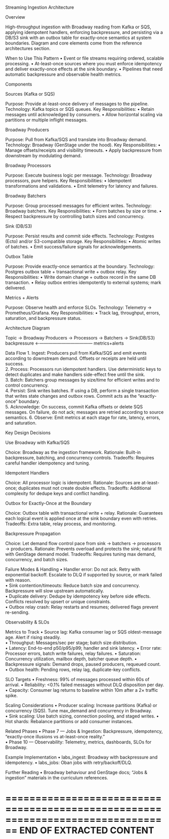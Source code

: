 
Streaming Ingestion Architecture

Overview

High-throughput ingestion with Broadway reading from Kafka or SQS, applying idempotent handlers, enforcing backpressure, and persisting via a DB/S3 sink with an outbox table for exactly-once semantics at system boundaries. Diagram and core elements come from the reference architectures section.  

When to Use This Pattern
	•	Event or file streams requiring ordered, scalable processing.
	•	At-least-once sources where you must enforce idempotency and deliver exactly-once effects at the sink boundary.
	•	Pipelines that need automatic backpressure and observable health metrics.

Components

Sources (Kafka or SQS)

Purpose: Provide at-least-once delivery of messages to the pipeline.
Technology: Kafka topics or SQS queues.
Key Responsibilities:
	•	Retain messages until acknowledged by consumers.
	•	Allow horizontal scaling via partitions or multiple inflight messages.  

Broadway Producers

Purpose: Pull from Kafka/SQS and translate into Broadway demand.
Technology: Broadway (GenStage under the hood).
Key Responsibilities:
	•	Manage offsets/receipts and visibility timeouts.
	•	Apply backpressure from downstream by modulating demand.  

Broadway Processors

Purpose: Execute business logic per message.
Technology: Broadway processors, pure helpers.
Key Responsibilities:
	•	Idempotent transformations and validations.
	•	Emit telemetry for latency and failures.  

Broadway Batchers

Purpose: Group processed messages for efficient writes.
Technology: Broadway batchers.
Key Responsibilities:
	•	Form batches by size or time.
	•	Respect backpressure by controlling batch sizes and concurrency.  

Sink (DB/S3)

Purpose: Persist results and commit side effects.
Technology: Postgres (Ecto) and/or S3-compatible storage.
Key Responsibilities:
	•	Atomic writes of batches.
	•	Emit success/failure signals for acknowledgements.  

Outbox Table

Purpose: Provide exactly-once semantics at the boundary.
Technology: Postgres outbox table + transactional write + outbox relay.
Key Responsibilities:
	•	Write domain change + outbox record in the same DB transaction.
	•	Relay outbox entries idempotently to external systems; mark delivered.  

Metrics + Alerts

Purpose: Observe health and enforce SLOs.
Technology: Telemetry → Prometheus/Grafana.
Key Responsibilities:
	•	Track lag, throughput, errors, saturation, and backpressure status.  

Architecture Diagram

Topic → Broadway Producers → Processors → Batchers → Sink(DB/S3)
   backpressure ←———————————— metrics+alerts



Data Flow
	1.	Ingest: Producers pull from Kafka/SQS and emit events according to downstream demand. Offsets or receipts are held until success.  
	2.	Process: Processors run idempotent handlers. Use deterministic keys to detect duplicates and make handlers side-effect free until the sink.  
	3.	Batch: Batchers group messages by size/time for efficient writes and to control concurrency.  
	4.	Persist: Sink writes batches. If using a DB, perform a single transaction that writes state changes and outbox rows. Commit acts as the “exactly-once” boundary.  
	5.	Acknowledge: On success, commit Kafka offsets or delete SQS messages. On failure, do not ack; messages are retried according to source semantics.
	6.	Observe: Emit metrics at each stage for rate, latency, errors, and saturation.  

Key Design Decisions

Use Broadway with Kafka/SQS

Choice: Broadway as the ingestion framework.
Rationale: Built-in backpressure, batching, and concurrency controls.
Tradeoffs: Requires careful handler idempotency and tuning.  

Idempotent Handlers

Choice: All processor logic is idempotent.
Rationale: Sources are at-least-once; duplicates must not create double effects.
Tradeoffs: Additional complexity for dedupe keys and conflict handling.  

Outbox for Exactly-Once at the Boundary

Choice: Outbox table with transactional write + relay.
Rationale: Guarantees each logical event is applied once at the sink boundary even with retries.
Tradeoffs: Extra table, relay process, and monitoring.  

Backpressure Propagation

Choice: Let demand flow control pace from sink → batchers → processors → producers.
Rationale: Prevents overload and protects the sink; natural fit with GenStage demand model.
Tradeoffs: Requires tuning max demand, concurrency, and batch sizes.  

Failure Modes & Handling
	•	Handler error: Do not ack. Retry with exponential backoff. Escalate to DLQ if supported by source, or mark failed with reason.  
	•	Sink contention/timeouts: Reduce batch size and concurrency. Backpressure will slow upstream automatically.  
	•	Duplicate delivery: Dedupe by idempotency key before side effects. Conflicts resolved by upsert or unique constraints.  
	•	Outbox relay crash: Relay restarts and resumes; delivered flags prevent re-sending.

Observability & SLOs

Metrics to Track
	•	Source lag: Kafka consumer lag or SQS oldest-message age. Alert if rising steadily.  
	•	Throughput: Messages/sec per stage; batch size distribution.  
	•	Latency: End-to-end p50/p95/p99; handler and sink latency.
	•	Error rate: Processor errors, batch write failures, relay failures.
	•	Saturation: Concurrency utilization, mailbox depth, batcher queue depth.
	•	Backpressure signals: Demand drops, paused producers, requeued count.  
	•	Outbox health: Pending rows, relay lag, duplicate-key conflicts.  

SLO Targets
	•	Freshness: 99% of messages processed within 60s of arrival.
	•	Reliability: <0.1% failed messages without DLQ disposition per day.
	•	Capacity: Consumer lag returns to baseline within 10m after a 2× traffic spike.

Scaling Considerations
	•	Producer scaling: Increase partitions (Kafka) or concurrency (SQS). Tune max_demand and concurrency in Broadway.  
	•	Sink scaling: Use batch sizing, connection pooling, and staged writes.
	•	Hot shards: Rebalance partitions or add consumer instances.

Related Phases
	•	Phase 7 — Jobs & Ingestion: Backpressure, idempotency, “exactly-once illusions vs at-least-once reality.”  
	•	Phase 10 — Observability: Telemetry, metrics, dashboards, SLOs for Broadway.  

Example Implementation
	•	labs_ingest: Broadway with backpressure and idempotency.
	•	labs_jobs: Oban jobs with retry/backoff/DLQ.  

Further Reading
	•	Broadway behaviour and GenStage docs; “Jobs & ingestion” materials in the curriculum references.  

================================================================================
END OF EXTRACTED CONTENT
================================================================================
